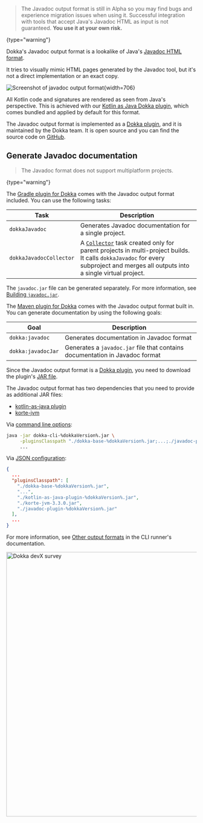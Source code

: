 [//]: # (title: Javadoc)

> The Javadoc output format is still in Alpha so you may find bugs and experience migration issues when using it. 
> Successful integration with tools that accept Java's Javadoc HTML as input is not guaranteed.
> **You use it at your own risk.**
>
{type="warning"}

Dokka's Javadoc output format is a lookalike of Java's
[Javadoc HTML format](https://docs.oracle.com/en/java/javase/19/docs/api/index.html). 

It tries to visually mimic HTML pages generated by the Javadoc tool, but it's not a direct implementation
or an exact copy.

![Screenshot of javadoc output format](javadoc-format-example.png){width=706}

All Kotlin code and signatures are rendered as seen from Java's perspective. This is achieved with our
[Kotlin as Java Dokka plugin](https://github.com/Kotlin/dokka/tree/master/plugins/kotlin-as-java), which comes bundled and
applied by default for this format.

The Javadoc output format is implemented as a [Dokka plugin](plugins.md), and it is maintained by the Dokka team.
It is open source and you can find the source code on [GitHub](https://github.com/Kotlin/dokka/tree/master/plugins/javadoc).

## Generate Javadoc documentation

> The Javadoc format does not support multiplatform projects.
>
{type="warning"}


<tabs group="build-script">
<tab title="Gradle" group-key="kotlin">

The [Gradle plugin for Dokka](gradle.md) comes with the Javadoc output format included. You can use the following tasks:

| **Task**                | **Description**                                                                                                                                                                                              |
|-------------------------|--------------------------------------------------------------------------------------------------------------------------------------------------------------------------------------------------------------|
| `dokkaJavadoc`          | Generates Javadoc documentation for a single project.                                                                                                                                                        |
| `dokkaJavadocCollector` | A [`Collector`](gradle.md#collector-tasks) task created only for parent projects in multi-project builds. It calls `dokkaJavadoc` for every subproject and merges all outputs into a single virtual project. |

The `javadoc.jar` file can be generated separately. For more information, see [Building `javadoc.jar`](gradle.md#build-javadoc-jar).

</tab>
<tab title="Maven" group-key="groovy">

The [Maven plugin for Dokka](maven.md) comes with the Javadoc output format built in. You can generate documentation
by using the following goals:

| **Goal**           | **Description**                                                              |
|--------------------|------------------------------------------------------------------------------|
| `dokka:javadoc`    | Generates documentation in Javadoc format                                    |
| `dokka:javadocJar` | Generates a `javadoc.jar` file that contains documentation in Javadoc format |


</tab>
<tab title="CLI" group-key="cli">

Since the Javadoc output format is a [Dokka plugin](plugins.md#apply-dokka-plugins), you need to 
download the plugin's [JAR file](https://mvnrepository.com/artifact/org.jetbrains.dokka/javadoc-plugin/%dokkaVersion%).

The Javadoc output format has two dependencies that you need to provide as additional JAR files:

* [kotlin-as-java plugin](https://mvnrepository.com/artifact/org.jetbrains.dokka/kotlin-as-java-plugin/%dokkaVersion%)
* [korte-jvm](https://mvnrepository.com/artifact/com.soywiz.korlibs.korte/korte-jvm/3.3.0)

Via [command line options](cli.md#run-with-command-line-options):

```Bash
java -jar dokka-cli-%dokkaVersion%.jar \
     -pluginsClasspath "./dokka-base-%dokkaVersion%.jar;...;./javadoc-plugin-%dokkaVersion%.jar" \
     ...
```

Via [JSON configuration](cli.md#run-with-json-configuration):

```json
{
  ...
  "pluginsClasspath": [
    "./dokka-base-%dokkaVersion%.jar",
    "...",
    "./kotlin-as-java-plugin-%dokkaVersion%.jar",
    "./korte-jvm-3.3.0.jar",
    "./javadoc-plugin-%dokkaVersion%.jar"
  ],
  ...
}
```

For more information, see [Other output formats](cli.md#other-output-formats) in the CLI runner's documentation.

</tab>
</tabs>

<a href="https://surveys.jetbrains.com/s3/dokka-survey">
   <img src="dokka-devx-survey-banner.png" width="700" alt="Dokka devX survey"/>
</a>

